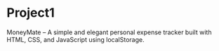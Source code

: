 # Project1
MoneyMate – A simple and elegant personal expense tracker built with HTML, CSS, and JavaScript using localStorage.
